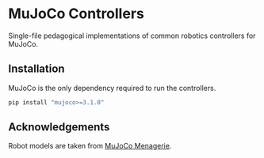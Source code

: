 # MuJoCo Controllers

Single-file pedagogical implementations of common robotics controllers for MuJoCo.

## Installation

MuJoCo is the only dependency required to run the controllers.

```bash
pip install "mujoco>=3.1.0"
```

## Acknowledgements

Robot models are taken from [MuJoCo Menagerie](https://github.com/google-deepmind/mujoco_menagerie).
